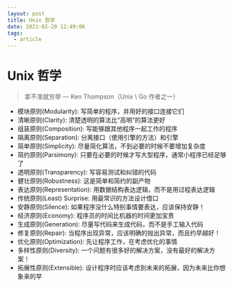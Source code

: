 ```yaml
---
layout: post
title: Unix 哲学
date: 2021-02-20 12:49:06
tags:
  - article
---
```


# Unix 哲学

> 拿不准就穷举 — Ken Thompson（Unix \ Go 作者之一）

- 模块原则(Modularity): 写简单的程序，并用好的接口连接它们
- 清晰原则(Clarity): 清楚透明的算法比“高明”的算法更好
- 组装原则(Composition): 写能够跟其他程序一起工作的程序
- 隔离原则(Separation): 分离接口（使用引擎的方法）和引擎
- 简单原则(Simplicity): 尽量简化算法，不到必要的时候不要增加复杂度
- 简约原则(Parsimony): 只要在必要的时候才写大型程序，通常小程序已经足够了
- 透明原则(Transparency): 写容易测试和纠错的代码
- 健壮原则(Robustness): 这是简单和简约的副产物
- 表达原则(Representation): 用数据结构表达逻辑，而不是用过程表达逻辑
- 传统原则(Least) Surprise: 用最常识的方法设计借口
- 安静原则(Silence): 如果程序没什么特别事情要表达，应该保持安静！
- 经济原则(Economy): 程序员的时间比机器的时间更加宝贵
- 生成原则(Generation): 尽量写代码来生成代码，而不是手工输入代码
- 修复原则(Repair): 当程序出现异常，应该明确的抛出异常，而且约早越好！
- 优化原则(Optimization): 先让程序工作，在考虑优化的事情
- 多样性原则(Diversity): 一个问题有很多好的解决方案，没有最好的解决方案！
- 拓展性原则(Extensible): 设计程序时应该考虑到未来的拓展，因为未来比你想象来的早
